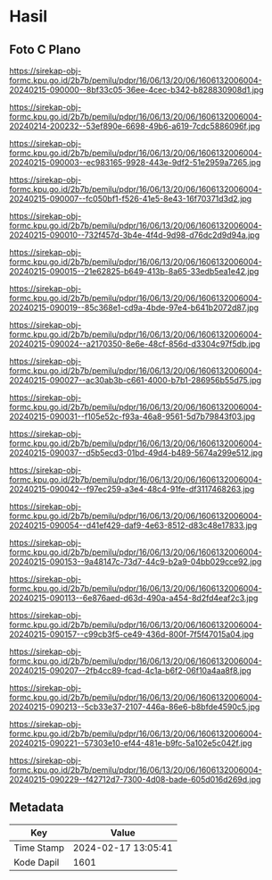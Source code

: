 # Hasil

## Foto C Plano

https://sirekap-obj-formc.kpu.go.id/2b7b/pemilu/pdpr/16/06/13/20/06/1606132006004-20240215-090000--8bf33c05-36ee-4cec-b342-b828830908d1.jpg

https://sirekap-obj-formc.kpu.go.id/2b7b/pemilu/pdpr/16/06/13/20/06/1606132006004-20240214-200232--53ef890e-6698-49b6-a619-7cdc5886096f.jpg

https://sirekap-obj-formc.kpu.go.id/2b7b/pemilu/pdpr/16/06/13/20/06/1606132006004-20240215-090003--ec983165-9928-443e-9df2-51e2959a7265.jpg

https://sirekap-obj-formc.kpu.go.id/2b7b/pemilu/pdpr/16/06/13/20/06/1606132006004-20240215-090007--fc050bf1-f526-41e5-8e43-16f70371d3d2.jpg

https://sirekap-obj-formc.kpu.go.id/2b7b/pemilu/pdpr/16/06/13/20/06/1606132006004-20240215-090010--732f457d-3b4e-4f4d-9d98-d76dc2d9d94a.jpg

https://sirekap-obj-formc.kpu.go.id/2b7b/pemilu/pdpr/16/06/13/20/06/1606132006004-20240215-090015--21e62825-b649-413b-8a65-33edb5ea1e42.jpg

https://sirekap-obj-formc.kpu.go.id/2b7b/pemilu/pdpr/16/06/13/20/06/1606132006004-20240215-090019--85c368e1-cd9a-4bde-97e4-b641b2072d87.jpg

https://sirekap-obj-formc.kpu.go.id/2b7b/pemilu/pdpr/16/06/13/20/06/1606132006004-20240215-090024--a2170350-8e6e-48cf-856d-d3304c97f5db.jpg

https://sirekap-obj-formc.kpu.go.id/2b7b/pemilu/pdpr/16/06/13/20/06/1606132006004-20240215-090027--ac30ab3b-c661-4000-b7b1-286956b55d75.jpg

https://sirekap-obj-formc.kpu.go.id/2b7b/pemilu/pdpr/16/06/13/20/06/1606132006004-20240215-090031--f105e52c-f93a-46a8-9561-5d7b79843f03.jpg

https://sirekap-obj-formc.kpu.go.id/2b7b/pemilu/pdpr/16/06/13/20/06/1606132006004-20240215-090037--d5b5ecd3-01bd-49d4-b489-5674a299e512.jpg

https://sirekap-obj-formc.kpu.go.id/2b7b/pemilu/pdpr/16/06/13/20/06/1606132006004-20240215-090042--f97ec259-a3e4-48c4-91fe-df3117468263.jpg

https://sirekap-obj-formc.kpu.go.id/2b7b/pemilu/pdpr/16/06/13/20/06/1606132006004-20240215-090054--d41ef429-daf9-4e63-8512-d83c48e17833.jpg

https://sirekap-obj-formc.kpu.go.id/2b7b/pemilu/pdpr/16/06/13/20/06/1606132006004-20240215-090153--9a48147c-73d7-44c9-b2a9-04bb029cce92.jpg

https://sirekap-obj-formc.kpu.go.id/2b7b/pemilu/pdpr/16/06/13/20/06/1606132006004-20240215-090113--6e876aed-d63d-490a-a454-8d2fd4eaf2c3.jpg

https://sirekap-obj-formc.kpu.go.id/2b7b/pemilu/pdpr/16/06/13/20/06/1606132006004-20240215-090157--c99cb3f5-ce49-436d-800f-7f5f47015a04.jpg

https://sirekap-obj-formc.kpu.go.id/2b7b/pemilu/pdpr/16/06/13/20/06/1606132006004-20240215-090207--2fb4cc89-fcad-4c1a-b6f2-06f10a4aa8f8.jpg

https://sirekap-obj-formc.kpu.go.id/2b7b/pemilu/pdpr/16/06/13/20/06/1606132006004-20240215-090213--5cb33e37-2107-446a-86e6-b8bfde4590c5.jpg

https://sirekap-obj-formc.kpu.go.id/2b7b/pemilu/pdpr/16/06/13/20/06/1606132006004-20240215-090221--57303e10-ef44-481e-b9fc-5a102e5c042f.jpg

https://sirekap-obj-formc.kpu.go.id/2b7b/pemilu/pdpr/16/06/13/20/06/1606132006004-20240215-090229--f42712d7-7300-4d08-bade-605d016d269d.jpg


## Metadata

| Key        | Value               |
| ---------- | ------------------- |
| Time Stamp | 2024-02-17 13:05:41 |
| Kode Dapil | 1601                |




